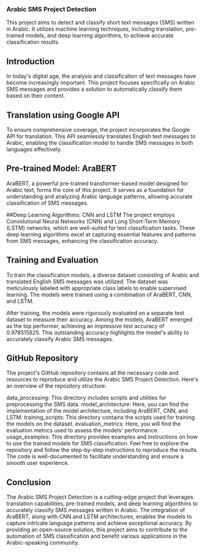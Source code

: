 ### Arabic SMS Project Detection
This project aims to detect and classify short text messages (SMS) written in Arabic. It utilizes machine learning techniques, including translation, pre-trained models, and deep learning algorithms, to achieve accurate classification results.

## Introduction
In today's digital age, the analysis and classification of text messages have become increasingly important. This project focuses specifically on Arabic SMS messages and provides a solution to automatically classify them based on their content.

## Translation using Google API
To ensure comprehensive coverage, the project incorporates the Google API for translation. This API seamlessly translates English text messages to Arabic, enabling the classification model to handle SMS messages in both languages effectively.

## Pre-trained Model: AraBERT
AraBERT, a powerful pre-trained transformer-based model designed for Arabic text, forms the core of this project. It serves as a foundation for understanding and analyzing Arabic language patterns, allowing accurate classification of SMS messages.

##Deep Learning Algorithms: CNN and LSTM
The project employs Convolutional Neural Networks (CNN) and Long Short-Term Memory (LSTM) networks, which are well-suited for text classification tasks. These deep learning algorithms excel at capturing essential features and patterns from SMS messages, enhancing the classification accuracy.

## Training and Evaluation
To train the classification models, a diverse dataset consisting of Arabic and translated English SMS messages was utilized. The dataset was meticulously labeled with appropriate class labels to enable supervised learning. The models were trained using a combination of AraBERT, CNN, and LSTM.

After training, the models were rigorously evaluated on a separate test dataset to measure their accuracy. Among the models, AraBERT emerged as the top performer, achieving an impressive test accuracy of 0.978515625. This outstanding accuracy highlights the model's ability to accurately classify Arabic SMS messages.

## GitHub Repository
The project's GitHub repository contains all the necessary code and resources to reproduce and utilize the Arabic SMS Project Detection. Here's an overview of the repository structure:

data_processing: This directory includes scripts and utilities for preprocessing the SMS data.
model_architecture: Here, you can find the implementation of the model architecture, including AraBERT, CNN, and LSTM.
training_scripts: This directory contains the scripts used for training the models on the dataset.
evaluation_metrics: Here, you will find the evaluation metrics used to assess the models' performance.
usage_examples: This directory provides examples and instructions on how to use the trained models for SMS classification.
Feel free to explore the repository and follow the step-by-step instructions to reproduce the results. The code is well-documented to facilitate understanding and ensure a smooth user experience.

## Conclusion
The Arabic SMS Project Detection is a cutting-edge project that leverages translation capabilities, pre-trained models, and deep learning algorithms to accurately classify SMS messages written in Arabic. The integration of AraBERT, along with CNN and LSTM architectures, enables the models to capture intricate language patterns and achieve exceptional accuracy. By providing an open-source solution, this project aims to contribute to the automation of SMS classification and benefit various applications in the Arabic-speaking community.
